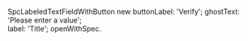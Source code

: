 SpcLabeledTextFieldWithButton new 
	buttonLabel: 'Verify';
	ghostText: 'Please enter a value';	
	label: 'Title';
	openWithSpec.
